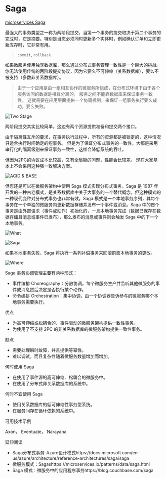 # Saga

[microservices Saga](https://microservices.io/patterns/data/saga.html)

最强大的事务类型之一称为两阶段提交，当第一个事务的提交取决于第二个事务的完成时，它是摘要。特别是当您必须同时更新多个实体时，例如确认订单和立即更新库存时，它非常有用。

> `commit`, `rollback`

如果微服务使用独享数据库，那么通过分布式事务管理一致性是一个巨大的挑战。你无法使用传统的两阶段提交协议，因为它要么不可伸缩（关系数据库），要么不被支持（多数非关系数据库）。

> 由于一个应用是由一组相互协作的微服务所组成，在分布式环境下由于各个服务访问的数据是相互分离的， 服务之间不能靠数据库来保证事务一致性。 这就需要在应用层面提供一个协调机制，来保证一组事务执行要么成功，要么失败。

![Two Stage](https://pic1.zhimg.com/80/v2-414fa92a6d43a1587499f7ece2e7f0e4_720w.webp)

两阶段提交其实比较简单，这边有两个资源提供准备和提交两个接口。

由于隔离性互斥的要求，在事务执行过程中，所有的资源都是被锁定的，这种情况只适合执行时间确定的短事务。 但是为了保证分布式事务的一致性，大都是采用串行化的隔离级别来保证事务一致性，这样会降低系统的吞吐。

但因为2PC的协议成本比较高，又有全局锁的问题，性能会比较差。 现在大家基本上不会采用这种强一致解决方案。

![ACID & BASE](https://pic2.zhimg.com/80/v2-3acd874629ea5fdb7edb228a8f4a2071_720w.webp)

但您还是可以在微服务架构中使用 Saga 模式实现分布式事务。Saga 是 1987 年开发的一种古老模式，是关系数据库中关于大事务的一个替代概念。但这种模式的一种现代变种对分布式事务也非常有效。Saga 模式是一个本地事务序列，其每个事务在一个单独的微服务内更新数据存储并发布一个事件或消息。Saga 中的首个事务是由外部请求（事件或动作）初始化的，一旦本地事务完成（数据已保存在数据存储且消息或事件已发布），那么发布的消息或事件则会触发 Saga 中的下一个本地事务。


![What](https://pic4.zhimg.com/80/v2-169b9d54539be654df03ea780e2d4dfb_720w.webp)

![Saga](https://pic1.zhimg.com/80/v2-9d7d633aeb10cd53d5ecbe2d980c1f35_720w.webp?source=1940ef5c)

如果本地事务失败，Saga 将执行一系列补偿事务来回滚前面本地事务的更改。

![Where](https://pic1.zhimg.com/80/v2-094bbeb57bab1f761a038d9c4fa627f4_720w.webp)

Saga 事务协调管理主要有两种形式：

- 事件编排 Choreography：分散协调，每个微服务生产并监听其他微服务的事件或消息然后决定是否执行某个动作。
- 命令编排 Orchestration：集中协调，由一个协调器告诉参与的微服务哪个本地事务需要执行。

优点

- 为高可伸缩或松耦合的、事件驱动的微服务架构提供一致性事务。
- 为使用了不支持 2PC 的非关系数据库的微服务架构提供一致性事务。

缺点

- 需要处理瞬时故障，并且提供等幂性。
- 难以调试，而且复杂性随着微服务数量增加而增加。

何时使用 Saga

- 在使用了事件源的高可伸缩、松耦合的微服务中。
- 在使用了分布式非关系数据库的系统中。

何时不宜使用 Saga

- 使用关系数据库的低可伸缩性事务型系统。
- 在服务间存在循环依赖的系统中。

可用技术示例

Axon， Eventuate， Narayana

延伸阅读

- Saga分布式事务-Azure设计模式https://docs.microsoft.com/en-us/azure/architecture/reference-architectures/saga/saga
- 微服务模式：Sagashttps://microservices.io/patterns/data/saga.html
- Saga 模式：微服务中的应用程序事务https://blog.couchbase.com/saga
